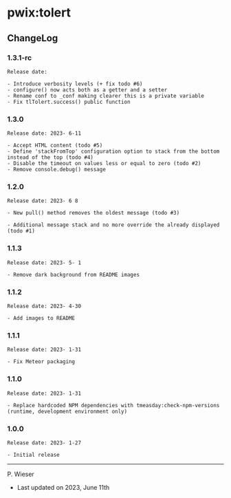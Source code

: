 # pwix:tolert

## ChangeLog

### 1.3.1-rc

    Release date: 

    - Introduce verbosity levels (+ fix todo #6)
    - configure() now acts both as a getter and a setter
    - Rename conf to _conf making clearer this is a private variable
    - Fix tlTolert.success() public function

### 1.3.0

    Release date: 2023- 6-11

    - Accept HTML content (todo #5)
    - Define 'stackFromTop' configuration option to stack from the bottom instead of the top (todo #4)
    - Disable the timeout on values less or equal to zero (todo #2)
    - Remove console.debug() message

### 1.2.0

    Release date: 2023- 6 8

    - New pull() method removes the oldest message (todo #3)

    - Additional message stack and no more override the already displayed (todo #1)

### 1.1.3

    Release date: 2023- 5- 1

    - Remove dark background from README images

### 1.1.2

    Release date: 2023- 4-30

    - Add images to README

### 1.1.1

    Release date: 2023- 1-31

    - Fix Meteor packaging

### 1.1.0

    Release date: 2023- 1-31

    - Replace hardcoded NPM dependencies with tmeasday:check-npm-versions (runtime, development environment only)

### 1.0.0

    Release date: 2023- 1-27

    - Initial release

---
P. Wieser
- Last updated on 2023, June 11th
